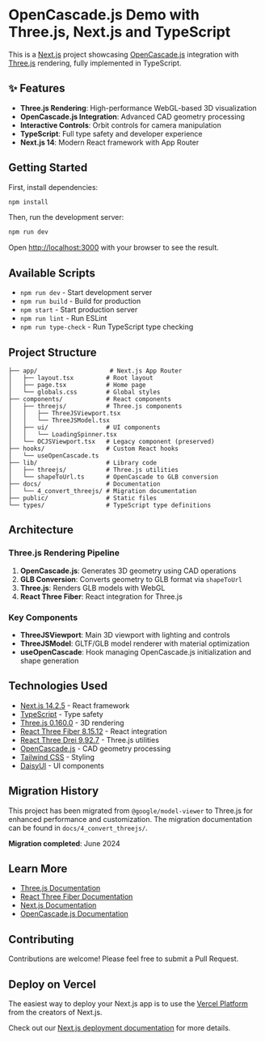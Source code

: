 # OpenCascade.js Demo with Three.js, Next.js and TypeScript

This is a [Next.js](https://nextjs.org/) project showcasing [OpenCascade.js](https://ocjs.org/) integration with [Three.js](https://threejs.org/) rendering, fully implemented in TypeScript.

## ✨ Features

- **Three.js Rendering**: High-performance WebGL-based 3D visualization
- **OpenCascade.js Integration**: Advanced CAD geometry processing
- **Interactive Controls**: Orbit controls for camera manipulation
- **TypeScript**: Full type safety and developer experience
- **Next.js 14**: Modern React framework with App Router

## Getting Started

First, install dependencies:

```bash
npm install
```

Then, run the development server:

```bash
npm run dev
```

Open [http://localhost:3000](http://localhost:3000) with your browser to see the result.

## Available Scripts

- `npm run dev` - Start development server
- `npm run build` - Build for production
- `npm start` - Start production server
- `npm run lint` - Run ESLint
- `npm run type-check` - Run TypeScript type checking

## Project Structure

```
├── app/                    # Next.js App Router
│   ├── layout.tsx         # Root layout
│   ├── page.tsx           # Home page
│   └── globals.css        # Global styles
├── components/            # React components
│   ├── threejs/           # Three.js components
│   │   ├── ThreeJSViewport.tsx
│   │   └── ThreeJSModel.tsx
│   ├── ui/                # UI components
│   │   └── LoadingSpinner.tsx
│   └── OCJSViewport.tsx   # Legacy component (preserved)
├── hooks/                 # Custom React hooks
│   └── useOpenCascade.ts
├── lib/                   # Library code
│   ├── threejs/           # Three.js utilities
│   └── shapeToUrl.ts      # OpenCascade to GLB conversion
├── docs/                  # Documentation
│   └── 4_convert_threejs/ # Migration documentation
├── public/                # Static files
└── types/                 # TypeScript type definitions
```

## Architecture

### Three.js Rendering Pipeline
1. **OpenCascade.js**: Generates 3D geometry using CAD operations
2. **GLB Conversion**: Converts geometry to GLB format via `shapeToUrl`
3. **Three.js**: Renders GLB models with WebGL
4. **React Three Fiber**: React integration for Three.js

### Key Components
- **ThreeJSViewport**: Main 3D viewport with lighting and controls
- **ThreeJSModel**: GLTF/GLB model renderer with material optimization
- **useOpenCascade**: Hook managing OpenCascade.js initialization and shape generation

## Technologies Used

- [Next.js 14.2.5](https://nextjs.org/) - React framework
- [TypeScript](https://www.typescriptlang.org/) - Type safety
- [Three.js 0.160.0](https://threejs.org/) - 3D rendering
- [React Three Fiber 8.15.12](https://docs.pmnd.rs/react-three-fiber) - React integration
- [React Three Drei 9.92.7](https://github.com/pmndrs/drei) - Three.js utilities
- [OpenCascade.js](https://ocjs.org/) - CAD geometry processing
- [Tailwind CSS](https://tailwindcss.com/) - Styling
- [DaisyUI](https://daisyui.com/) - UI components

## Migration History

This project has been migrated from `@google/model-viewer` to Three.js for enhanced performance and customization. The migration documentation can be found in `docs/4_convert_threejs/`.

**Migration completed**: June 2024

## Learn More

- [Three.js Documentation](https://threejs.org/docs/)
- [React Three Fiber Documentation](https://docs.pmnd.rs/react-three-fiber)
- [Next.js Documentation](https://nextjs.org/docs)
- [OpenCascade.js Documentation](https://ocjs.org/docs)

## Contributing

Contributions are welcome! Please feel free to submit a Pull Request.

## Deploy on Vercel

The easiest way to deploy your Next.js app is to use the [Vercel Platform](https://vercel.com/new?utm_medium=default-template&filter=next.js&utm_source=create-next-app&utm_campaign=create-next-app-readme) from the creators of Next.js.

Check out our [Next.js deployment documentation](https://nextjs.org/docs/deployment) for more details.
